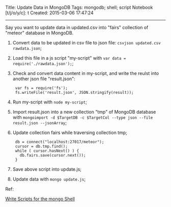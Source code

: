 Title: Update Data in MongoDB
Tags: mongodb; shell; script
Notebook [t/j/o/y/c]: t
Created: 2015-03-06 17:47:24

------

Say you want to update data in updated.csv into "fairs" collection of "meteor" database in MongoDB.

1. Convert data to be updated in csv file to json file: `csvjson updated.csv rawdata.json`;

1. Load this file in a js script "my-script" with `var data = require('./rawdata.json');`;

1. Check and convert data content in my-script, and write the reulst into another json file "result.json":

        var fs = require('fs');
        fs.writeFile('result.json', JSON.stringify(result));

1. Run my-script with `node my-script`;

1. Import result.json into a new collection "tmp" of MongoDB database with
  `mongoimport -d $TargetDB -c $TargetCol --type json --file result.json --jsonArray`;

1. Update collection fairs while traversing collection tmp;

        db = connect("localhost:27017/meteor");
        cursor = db.tmp.find();
        while ( cursor.hasNext() ) {
          db.fairs.save(cursor.next());
        }

1. Save above script into update.js;

1. Update data with `mongo update.js`;

Ref:

[Write Scripts for the mongo Shell](http://docs.mongodb.org/manual/tutorial/write-scripts-for-the-mongo-shell/)
